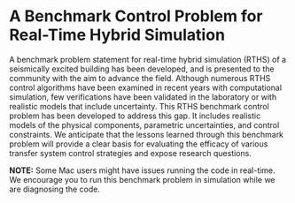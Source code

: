 # A Benchmark Control Problem for Real-Time Hybrid Simulation
A benchmark problem statement for real-time hybrid simulation (RTHS) of a seismically excited building has been developed, and is presented to the community with the aim to advance the field. Although numerous RTHS control algorithms have been examined in recent years with computational simulation, few verifications have been validated in the laboratory or with realistic models that include uncertainty. This RTHS benchmark control problem has been developed to address this gap. It includes realistic models of the physical components, parametric uncertainties, and control constraints. We anticipate that the lessons learned through this benchmark problem will provide a clear basis for evaluating the efficacy of various transfer system control strategies and expose research questions.

**NOTE:** Some Mac users might have issues running the code in real-time. We encourage you to run this benchmark problem in simulation while we are diagnosing the code.

